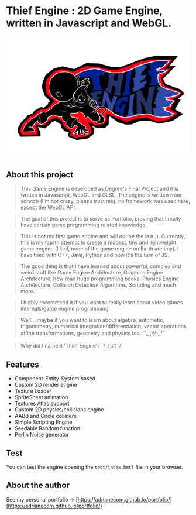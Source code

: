 # Thief Engine : 2D Game Engine, written in Javascript and WebGL.

<!-- ![logo](thief-logo.png) -->
<img src ="thief-logo.png" width="640px" />


## About this project

>This Game Engine is developed as Degree's Final Project and it is written in Javascript, WebGL and GLSL. The engine is written from scratch (I'm not crazy, please trust me), no framework was used here, except the WebGL API.

>The goal of this project is to serve as Portfolio, proving that I really have certain game programming related knowledge.

>This is not my first game engine and will not be the last ;). Currently, this is my fourth attempt to create a modest, tiny and lightweight game engine. (I lied, none of the game engine on Earth are tiny). I have tried with C++, Java, Python and now it's the turn of JS.

>The good thing is that I have learned about powerful, complex and weird stuff like Game Engine Architecture, Graphics Engine Architecture, how read huge programming books, Physics Engine Architecture, Collision Detection Algorithms, Scripting and much more.

>I highly recommend it if you want to really learn about video games internals/game engine programming.

>Well... maybe if you want to learn about algebra, arithmetic, trigonometry, numerical integration/differentiation, vector operations, affine transformations, geometry and physics too. ¯\\\_(ツ)_/¯

>Why did I name it 'Thief Engine'? ¯\\\_(ツ)_/¯


## Features

* Component-Entity-System based
* Custom 2D render engine
* Texture Loader
* SpriteSheet animation
* Textures Atlas support
* Custom 2D physics/collisions engine
* AABB and Circle colliders
* Simple Scripting Engine
* Seedable Random function
* Perlin Noise generator

## Test

You can test the engine opening the `test/index.hmtl` file in your browser.

## About the author

See my personal portfolio →
[https://adrianecom.github.io/portfolio/](https://adrianecom.github.io/portfolio/)

